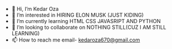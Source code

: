 - 👋 Hi, I’m Kedar Oza
- 👀 I’m interested in HIRING ELON MUSK (JUST KIDING)
- 🌱 I’m currently learning HTML CSS JAVASRIPT AND PYTHON 
- 💞️ I’m looking to collaborate on NOTHING STILL(CUZ I AM STILL LEARNING)
- 📫 How to reach me email- kedaroza670@gmail.com

<!---
kedar1100/kedar1100 is a ✨ special ✨ repository because its `README.md` (this file) appears on your GitHub profile.
You can click the Preview link to take a look at your changes.
--->
